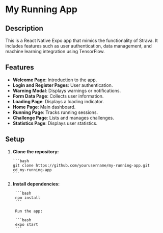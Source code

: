 # My Running App

## Description

This is a React Native Expo app that mimics the functionality of Strava. It includes features such as user authentication, data management, and machine learning integration using TensorFlow.

## Features

-   **Welcome Page**: Introduction to the app.
-   **Login and Register Pages**: User authentication.
-   **Warning Modal**: Displays warnings or notifications.
-   **Form Data Page**: Collects user information.
-   **Loading Page**: Displays a loading indicator.
-   **Home Page**: Main dashboard.
-   **Running Page**: Tracks running sessions.
-   **Challenge Page**: Lists and manages challenges.
-   **Statistics Page**: Displays user statistics.

## Setup

1.  **Clone the repository:**

        ```bash
        git clone https://github.com/yourusername/my-running-app.git
        cd my-running-app
        ```

2.  **Install dependencies:**

         ```bash
         npm install
         ```

         Run the app:

         ```bash
         expo start
         ```
